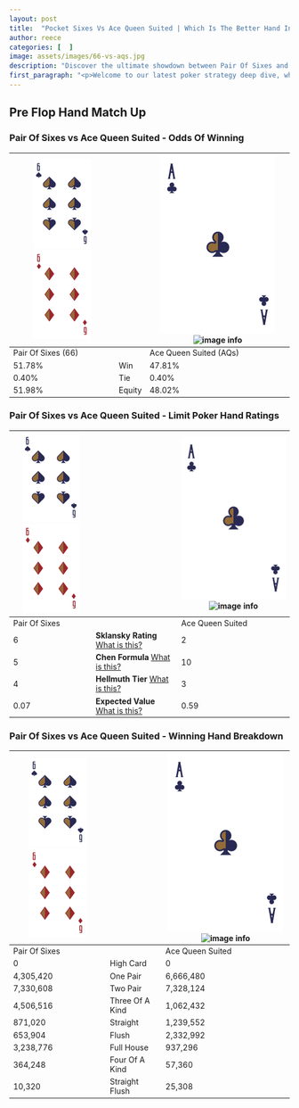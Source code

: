 ```yaml
---
layout: post
title:  "Pocket Sixes Vs Ace Queen Suited | Which Is The Better Hand In Poker? A Complete Guide"
author: reece
categories: [  ]
image: assets/images/66-vs-aqs.jpg
description: "Discover the ultimate showdown between Pair Of Sixes and Ace Queen Suited in poker! Uncover the odds, strategies, and scenarios where one hand triumphs over the other. Get ready to up your poker game with this thrilling analysis."
first_paragraph: "<p>Welcome to our latest poker strategy deep dive, where we're pitting two distinct hands against each other in a high-stakes showdown: Pair Of Sixes vs Ace Queen Suited.</p><p>In the dynamic world of poker, every decision counts, and knowing which hand holds the upper hand is key to your success at the table.</p><p>In this article, we'll dissect these two hands, explore the scenarios where one dominates the other, and equip you with the knowledge to make strategic choices that can tip the odds in your favor.</p><p>Get ready to unravel the intriguing dynamics of these poker hands and elevate your game to new heights.</p>"
---
```




[comment]: # (sp0)

## Pre Flop Hand Match Up

<div class="table hand-ratings" markdown="1"> 



### Pair Of Sixes vs Ace Queen Suited - Odds Of Winning


    
| ![image info](assets/images/hand1/6.png) ![image info](assets/images/hand1/6o.png) |  | ![image info](assets/images/hand2/A.png) ![image info](assets/images/hand2/Qs.png) |
| -------- | -------- | -------- |
| Pair Of Sixes (66) |  | Ace Queen Suited (AQs) |
| 51.78% | Win | 47.81% |
| 0.40% | Tie | 0.40% |
| 51.98% | Equity | 48.02% |




[comment]: # (sp1)



### Pair Of Sixes vs Ace Queen Suited - Limit Poker Hand Ratings


    
| ![image info](assets/images/hand1/6.png) ![image info](assets/images/hand1/6o.png) |  | ![image info](assets/images/hand2/A.png) ![image info](assets/images/hand2/Qs.png) |
| -------- | -------- | -------- |
| Pair Of Sixes |  | Ace Queen Suited |
| 6 | **Sklansky Rating** [What is this?](/sklansky-rating-explained) | 2 |
| 5 | **Chen Formula** [What is this?](/chen-formula-explained) | 10 |
| 4 | **Hellmuth Tier** [What is this?](/Hellmuth-tier-explained) | 3 |
| 0.07 | **Expected Value** [What is this?](/expected-value-explained) | 0.59 |




[comment]: # (sp2)



### Pair Of Sixes vs Ace Queen Suited - Winning Hand Breakdown


    
| ![image info](assets/images/hand1/6.png) ![image info](assets/images/hand1/6o.png) |  | ![image info](assets/images/hand2/A.png) ![image info](assets/images/hand2/Qs.png) |
| -------- | -------- | -------- |
| Pair Of Sixes |  | Ace Queen Suited |
| 0 | High Card | 0 |
| 4,305,420 | One Pair | 6,666,480 |
| 7,330,608 | Two Pair | 7,328,124 |
| 4,506,516 | Three Of A Kind | 1,062,432 |
| 871,020 | Straight | 1,239,552 |
| 653,904 | Flush | 2,332,992 |
| 3,238,776 | Full House | 937,296 |
| 364,248 | Four Of A Kind | 57,360 |
| 10,320 | Straight Flush | 25,308 |




[comment]: # (sp3)



</div>

[comment]: # (sp4)



[comment]: # (sp5)

